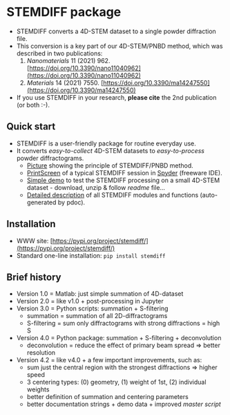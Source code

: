 STEMDIFF package
================

* STEMDIFF converts a 4D-STEM dataset to a single powder diffraction file.
* This conversion is a key part of our 4D-STEM/PNBD method, which was described in two publications:
	1. *Nanomaterials* 11 (2021) 962.
	   [https://doi.org/10.3390/nano11040962](https://doi.org/10.3390/nano11040962)
	2. *Materials* 14 (2021) 7550.
       [https://doi.org/10.3390/ma14247550](https://doi.org/10.3390/ma14247550)
* If you use STEMDIFF in your research, **please cite** the 2nd publication (or both :-). 

Quick start
-----------

* STEMDIFF is a user-friendly package for routine everyday use.
* It converts *easy-to-collect* 4D-STEM datasets to *easy-to-process* powder diffractograms.
	- [Picture](images/principle2.png) showing the principle of STEMDIFF/PNBD method.
	- [PrintScreen](images/stemdiff_prtscr.png) of a typical STEMDIFF session in
	  [Spyder](https://www.spyder-ide.org/) (freeware IDE).
	- [Simple demo](https://www.dropbox.com/s/sfqlrzrlexi9i35/STEMDIFF.RUN.SIMPLE.zip?dl=0)
	  to test the STEMDIFF processing on a small 4D-STEM dataset - download, unzip & follow *readme* file...
	- [Detailed description](pdoc.html/STEMDIFF/index.html) of all STEMDIFF modules and functions (auto-generated by pdoc).

Installation
------------

* WWW site: [https://pypi.org/project/stemdiff/](https://pypi.org/project/stemdiff/)
* Standard one-line installation: `pip install stemdiff`

Brief history
-------------

* Version 1.0 = Matlab: just simple summation of 4D-dataset
* Version 2.0 = like v1.0 + post-processing in Jupyter
* Version 3.0 = Python scripts: summation + S-filtering
	- summation = summation of all 2D-diffractograms
	- S-filtering = sum only diffractograms with strong diffractions = high S
* Version 4.0 = Python package: summation + S-filtering + deconvolution
	- deconvolution = reduce the effect of primary beam spread &rArr; better resolution 
* Version 4.2 = like v4.0 + a few important improvements, such as:
	- sum just the central region with the strongest diffractions &rArr; higher speed
	- 3 centering types: (0) geometry, (1) weight of 1st, (2) individual weights 
	- better definition of summation and centering parameters
	- better documentation strings + demo data + improved *master script*
